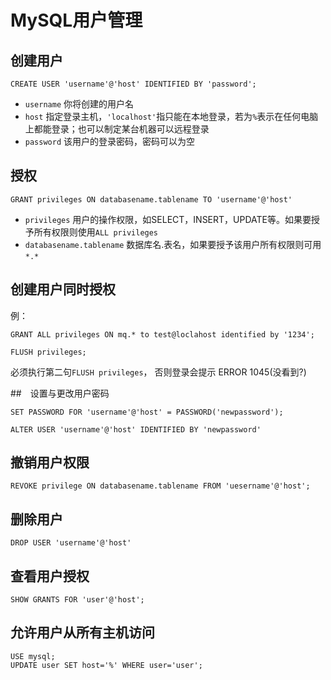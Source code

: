 # MySQL用户管理

## 创建用户

```mysql
CREATE USER 'username'@'host' IDENTIFIED BY 'password';
```

- `username` 你将创建的用户名
- `host` 指定登录主机，`'localhost'`指只能在本地登录，若为`%`表示在任何电脑上都能登录；也可以制定某台机器可以远程登录
- `password` 该用户的登录密码，密码可以为空



## 授权

```mysql
GRANT privileges ON databasename.tablename TO 'username'@'host'
```

- `privileges` 用户的操作权限，如SELECT，INSERT，UPDATE等。如果要授予所有权限则使用`ALL privileges`
- `databasename.tablename` 数据库名.表名，如果要授予该用户所有权限则可用`*.*`



## 创建用户同时授权

例：

```mysql
GRANT ALL privileges ON mq.* to test@loclahost identified by '1234';

FLUSH privileges;
```

必须执行第二句`FLUSH privileges`， 否则登录会提示 ERROR 1045(没看到?)



##　设置与更改用户密码

```mysql
SET PASSWORD FOR 'username'@'host' = PASSWORD('newpassword');
```

```mysql
ALTER USER 'username'@'host' IDENTIFIED BY 'newpassword'
```



## 撤销用户权限

```mysql
REVOKE privilege ON databasename.tablename FROM 'uesername'@'host';
```



## 删除用户

```mysql
DROP USER 'username'@'host'
```



## 查看用户授权

```mysql
SHOW GRANTS FOR 'user'@'host';
```



## 允许用户从所有主机访问

```mysql
USE mysql;
UPDATE user SET host='%' WHERE user='user';
```

